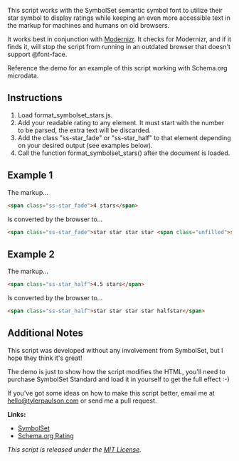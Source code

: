 This script works with the SymbolSet semantic symbol font to utilize their star symbol to display ratings while keeping an even more accessible text in the markup for machines and humans on old browsers.

It works best in conjunction with [Modernizr](https://github.com/Modernizr/Modernizr). It checks for Modernizr, and if it finds it, will stop the script from running in an outdated browser that doesn't support @font-face.

Reference the demo for an example of this script working with Schema.org microdata.

Instructions
-------

1. Load format_symbolset_stars.js.
2. Add your readable rating to any element. It must start with the number to be parsed, the extra text will be discarded.
3. Add the class "ss-star_fade" or "ss-star_half" to that element depending on your desired output (see examples below).
4. Call the function format_symbolset_stars() after the document is loaded.

Example 1
-------

The markup...

```html
<span class="ss-star_fade">4 stars</span>
```

Is converted by the browser to...

```html
<span class="ss-star_fade">star star star star <span class="unfilled">star </span></span>
```

Example 2
-------

The markup...

```html
<span class="ss-star_half">4.5 stars</span>
```

Is converted by the browser to...

```html
<span class="ss-star_half">star star star star halfstar</span>
```

Additional Notes
-------

This script was developed without any involvement from SymbolSet, but I hope they think it's great!

The demo is just to show how the script modifies the HTML, you'll need to purchase SymbolSet Standard and load it in yourself to get the full effect :-)

If you've got some ideas on how to make this script better, email me at [hello@tylerpaulson.com](mailto:hello@tylerpaulson.com) or send me a pull request.

**Links:**

- [SymbolSet](http://symbolset.com/)
- [Schema.org Rating](http://schema.org/Rating)

*This script is released under the [MIT License](http://opensource.org/licenses/MIT).*